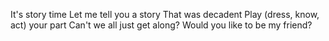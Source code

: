 It's story time
Let me tell you a story
That was decadent
Play (dress, know, act) your part
Can't we all just get along?
Would you like to be my friend?
